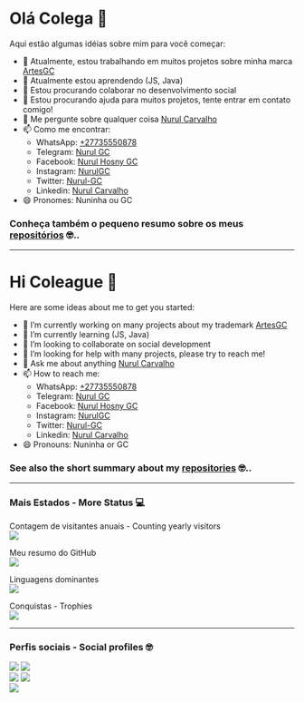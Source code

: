 # Olá Colega 👋 

Aqui estão algumas idéias sobre mim para você começar:

- 🔭 Atualmente, estou trabalhando em muitos projetos sobre minha marca [ArtesGC](https://artesgc.home.blog)
- 🌱 Atualmente estou aprendendo (JS, Java)
- 👯 Estou procurando colaborar no desenvolvimento social
- 🤔 Estou procurando ajuda para muitos projetos, tente entrar em contato comigo!
- 💬 Me pergunte sobre qualquer coisa [Nurul Carvalho](mailto:nuruldecarvalho@gmail.com)
- 📫 Como me encontrar:
    - WhatsApp: [+27735550878](https://api.whatsapp.com/send?phone=27735550878) 
    - Telegram: [Nurul GC](https://t.me/NurulGC) 
    - Facebook: [Nurul Hosny GC](https://facebook.com/nurul.carvalho) 
    - Instagram: [NurulGC](https://www.instagram.com/nurulgc/) 
    - Twitter: [Nurul-GC](https://twitter.com/NurulGC3) 
    - Linkedin: [Nurul Carvalho](https://www.linkedin.com/in/nurul-carvalho-4a64b01b4/) 
- 😄 Pronomes: Nuninha ou GC

### Conheça também o pequeno resumo sobre os meus [repositórios](https://nurul-gc.github.io/intro/) 🤓..

---

# Hi Coleague 👋

Here are some ideas about me to get you started:

- 🔭 I’m currently working on many projects about my trademark [ArtesGC](https://artesgc.home.blog)
- 🌱 I’m currently learning (JS, Java)
- 👯 I’m looking to collaborate on social development
- 🤔 I’m looking for help with many projects, please try to reach me!
- 💬 Ask me about anything [Nurul Carvalho](mailto:nuruldecarvalho@gmail.com)
- 📫 How to reach me: 
    - WhatsApp: [+27735550878](https://api.whatsapp.com/send?phone=27735550878)
    - Telegram: [Nurul GC](https://t.me/NurulGC)
    - Facebook: [Nurul Hosny GC](https://facebook.com/nurul.carvalho)
    - Instagram: [NurulGC](https://www.instagram.com/nurulgc/)
    - Twitter: [Nurul-GC](https://twitter.com/NurulGC3)
    - Linkedin: [Nurul Carvalho](https://www.linkedin.com/in/nurul-carvalho-4a64b01b4/)
- 😄 Pronouns: Nuninha or GC

### See also the short summary about my [repositories](https://nurul-gc.github.io/intro/) 🤓..

---

### Mais Estados - More Status 💻

Contagem de visitantes anuais - Counting yearly visitors \
![](https://profile-counter.glitch.me/Nurul-GC/count.svg)

Meu resumo do GitHub \
![](https://github-readme-stats.vercel.app/api?username=Nurul-GC&show_icons=true&theme=dracula)

Linguagens dominantes \
![](https://github-readme-stats.vercel.app/api/top-langs/?username=Nurul-GC&layout=compact&theme=dracula)

Conquistas - Trophies \
![](https://github-profile-trophy.vercel.app/?username=Nurul-GC&column=7&theme=dracula)

---

### Perfis sociais - Social profiles 🤓

![](https://camo.githubusercontent.com/8604610b419bad8facb513f17f83f764cd43554e5a3f36936b388bf9a33a6e6e/68747470733a2f2f696d672e736869656c64732e696f2f62616467652f2d4769746875622d3030303f7374796c653d666c61742d636972636c65266c6f676f3d476974687562266c6f676f436f6c6f723d7768697465266c696e6b3d68747470733a2f2f6e7572756c2d67632e6769746875622e696f2f696e74726f2f)
![](https://img.shields.io/badge/-facebook-blue?style=flat-circle&logo=Facebook&logoColor=white&link=https://www.facebook.com/nurul.carvalho) \
![](https://img.shields.io/badge/-twitter-blue?style=flat-circle&logo=Twitter&logoColor=white&link=https://twitter.com/NurulGC3)
![](https://img.shields.io/badge/-LinkedIn-blue?style=flat-circle&logo=Linkedin&logoColor=white&link=https://www.linkedin.com/in/nurul-carvalho-4a64b01b4/) \
![](https://img.shields.io/badge/-Gmail-c14438?style=flat-circle&logo=Gmail&logoColor=white&link=mailto:nuruldecarvalho@gmail.com)
